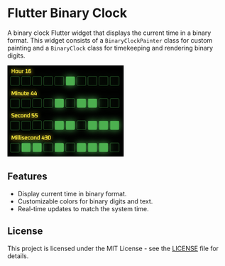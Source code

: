 # Flutter Binary Clock

A binary clock Flutter widget that displays the current time in a binary format. This widget consists of a `BinaryClockPainter` class for custom painting and a `BinaryClock` class for timekeeping and rendering binary digits.

![Binary Clock](/binary_clock.gif)

## Features

- Display current time in binary format.
- Customizable colors for binary digits and text.
- Real-time updates to match the system time.

## License

This project is licensed under the MIT License - see the [LICENSE](LICENSE) file for details.

